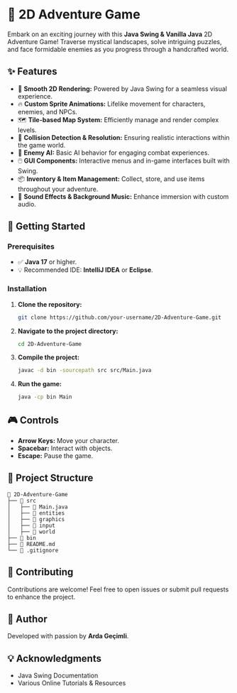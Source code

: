 # 🌟 2D Adventure Game

Embark on an exciting journey with this **Java Swing & Vanilla Java** 2D Adventure Game! Traverse mystical landscapes, solve intriguing puzzles, and face formidable enemies as you progress through a handcrafted world.

## ✨ Features
- 🎨 **Smooth 2D Rendering:** Powered by Java Swing for a seamless visual experience.
- 🔥 **Custom Sprite Animations:** Lifelike movement for characters, enemies, and NPCs.
- 🗺️ **Tile-based Map System:** Efficiently manage and render complex levels.
- 🔑 **Collision Detection & Resolution:** Ensuring realistic interactions within the game world.
- 🤖 **Enemy AI:** Basic AI behavior for engaging combat experiences.
- 🖱️ **GUI Components:** Interactive menus and in-game interfaces built with Swing.
- 📦 **Inventory & Item Management:** Collect, store, and use items throughout your adventure.
- 🎵 **Sound Effects & Background Music:** Enhance immersion with custom audio.

## 🚀 Getting Started

### Prerequisites
- ✅ **Java 17** or higher.
- 💡 Recommended IDE: **IntelliJ IDEA** or **Eclipse**.

### Installation
1. **Clone the repository:**
   ```bash
   git clone https://github.com/your-username/2D-Adventure-Game.git
   ```
2. **Navigate to the project directory:**
   ```bash
   cd 2D-Adventure-Game
   ```
3. **Compile the project:**
   ```bash
   javac -d bin -sourcepath src src/Main.java
   ```
4. **Run the game:**
   ```bash
   java -cp bin Main
   ```

## 🎮 Controls
- **Arrow Keys:** Move your character.
- **Spacebar:** Interact with objects.
- **Escape:** Pause the game.

## 📁 Project Structure
```
📁 2D-Adventure-Game
├── 📁 src
│   ├── 📄 Main.java
│   ├── 📁 entities
│   ├── 📁 graphics
│   ├── 📁 input
│   ├── 📁 world
├── 📁 bin
├── 📄 README.md
└── 📄 .gitignore
```

## 🤝 Contributing
Contributions are welcome! Feel free to open issues or submit pull requests to enhance the project.



## 👤 Author
Developed with passion by **Arda Geçimli**.

## 💡 Acknowledgments
- Java Swing Documentation
- Various Online Tutorials & Resources

